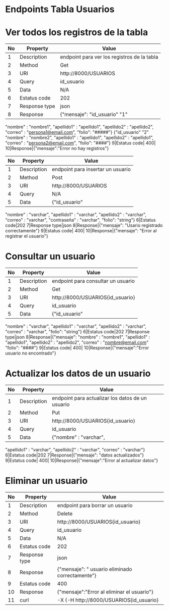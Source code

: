 # Endpoints Tabla Usuarios

# Ver todos los registros de la tabla


|         No       |Property                    |Value                      |
|----------------|-------------------------------|-------
1|Description|endpoint para ver los registros de la tabla|
|2      |Method            |Get    |
|3|URI    |http://8000/USUARIOS|
|4|Query|  id_usuario
|5|Data | N/A
6|Estatus code|202
7|Response type|json
8|Response|{"mensaje": "id_usuario" "1"
"nombre" : "nombre1",
"apellido1" : "apellido1",
"apellido2" : "apellido2",
"correo" : "persona1@email.com",
"folio": "#####"}
{"id_usuario" "2"
"nombre" : "nombre2",
"apellido1" : "apellido1",
"apellido2" : "apellido1",
"correo" : "persona2@email.com",
"folio": "####"}
9|Estatus code| 400|
10|Response|{"mensaje":"Error no hay registros"}


|         No       |Property                    |Value                      |
|----------------|-------------------------------|-------
1|Description|endpoint para insertar un usuario |
|2      |Method            |Post           |
|3|URI    |http://8000/USUARIOS||
|4|Query|N/A
|5|Data |{"id_usuario"
"nombre" : "varchar",
"apellido1" : "varchar",
"apellido2" : "varchar",
"correo" : "varchar",
"contraseña" : "varchar",
"folio": "string"}
6|Estatus code|202
7|Response type|json
8|Response|{"mensaje": "Usario registrado correctamente"}
9|Estatus code| 400|
10|Response|{"mensaje": "Error al registrar el usuario"}
# Consultar un usuario


|         No       |Property                    |Value                      |
|----------------|-------------------------------|-------
1|Description|endpoint para consultar un usuario |
|2      |Method            |Get           |
|3|URI    |http://8000/USUARIOS{id_usuario}||
|4|Query|  id_usuario
|5|Data |{"id_usuario"
"nombre" : "varchar",
"apellido1" : "varchar",
"apellido2" : "varchar",
"correo" : "varchar",
"folio": "string"}
6|Estatus code|202
7|Response type|json
8|Response|{"mensaje": "nombre" : "nombre1",
"apellido1" : "apellido1",
"apellido2" : "apellido2",
"correo" : "nombre@email.com"
"folio": "####"}
9|Estatus code| 400|
10|Response|{"mensaje":"Error usuario no encontrado"}

# Actualizar los datos de un usuario


|         No       |Property                    |Value                      |
|----------------|-------------------------------|-------
1|Description|endpoint para actualizar los datos de un usuario|
|2      |Method            |Put          |
|3|URI    |http://8000/USUARIOS{id_usuario}||
|4|Query|  id_usuario
|5|Data |{"nombre" : "varchar",
"apellido1" : "varchar",
"apellido2" : "varchar",
"correo" : "varchar"}
6|Estatus code|202
7|Response|{"mensaje": "datos actualizados"}
9|Estatus code| 400|
10|Response|{"mensaje":"Error al actualizar datos"}

# Eliminar un usuario

|         No       |Property                    |Value                      |
|----------------|-------------------------------|-------
1|Description|endpoint para borrar un usuario|
|2      |Method            |Delete      |
|3|URI    |http://8000/USUARIOS{id_usuario}||
|4|Query|  id_usuario
|5|Data | N/A
6|Estatus code|202
7|Response type|json
8|Response|{"mensaje": " usuario eliminado correctamente"}
9|Estatus code| 400|
10|Response|{"mensaje":"Error  al eliminar el usuario"}
11|curl| -X {-H http://8000/USUARIOS{id_usuario}

